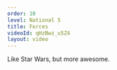 ```yaml
---
order: 10
level: National 5
title: Forces
videoId: qHzBwz_u5Z4
layout: video
---
```


Like Star Wars, but more awesome.
